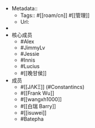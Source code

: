 - Metadata::
    - Tags:: #[[roam/cn]] #[[管理]]
    - Url:
- 
- 核心成员
    - #Alex
    - #JimmyLv
    - #Jessie
    - #Innis
    - #Lucius
    - #[[晚甘侯]]
- 成员
    - #[[JΛKΞ]] (#Constantincs)
    - #[[Frank Wu]]
    - #[[wangxh1000]]
    - #[[白瑞 Barry]]
    - #[[isuwei]]
    - #Batepha
